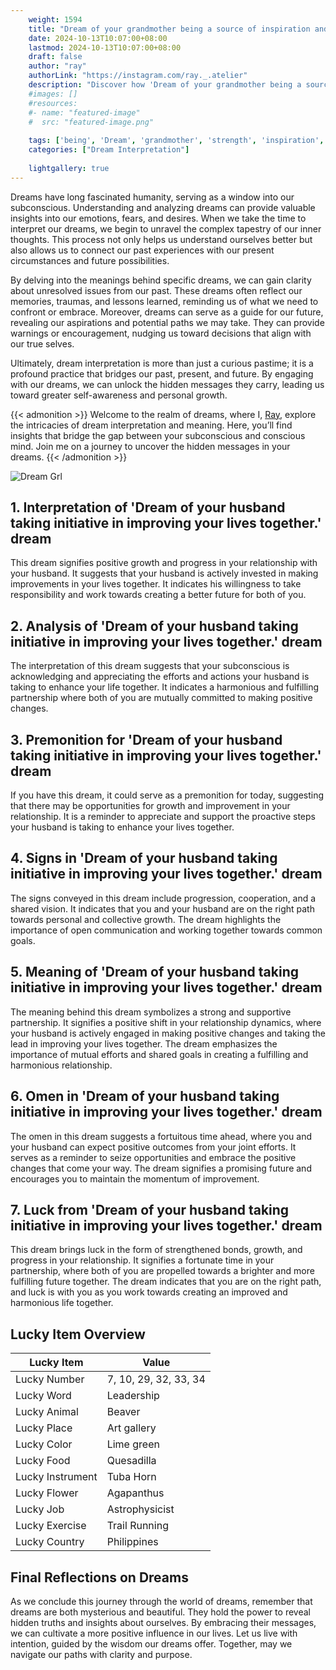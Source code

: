 ```yaml
---
    weight: 1594
    title: "Dream of your grandmother being a source of inspiration and strength."  # Assuming 'title' column exists
    date: 2024-10-13T10:07:00+08:00
    lastmod: 2024-10-13T10:07:00+08:00
    draft: false
    author: "ray"
    authorLink: "https://instagram.com/ray._.atelier"
    description: "Discover how 'Dream of your grandmother being a source of inspiration and strength.' can interpret your future and uncover its significant meanings in your life."
    #images: []
    #resources:
    #- name: "featured-image"
    #  src: "featured-image.png"
    
    tags: ['being', 'Dream', 'grandmother', 'strength', 'inspiration', 'source']
    categories: ["Dream Interpretation"]
    
    lightgallery: true
---
```

    
Dreams have long fascinated humanity, serving as a window into our subconscious. Understanding and analyzing dreams can provide valuable insights into our emotions, fears, and desires. When we take the time to interpret our dreams, we begin to unravel the complex tapestry of our inner thoughts. This process not only helps us understand ourselves better but also allows us to connect our past experiences with our present circumstances and future possibilities.

By delving into the meanings behind specific dreams, we can gain clarity about unresolved issues from our past. These dreams often reflect our memories, traumas, and lessons learned, reminding us of what we need to confront or embrace. Moreover, dreams can serve as a guide for our future, revealing our aspirations and potential paths we may take. They can provide warnings or encouragement, nudging us toward decisions that align with our true selves.

Ultimately, dream interpretation is more than just a curious pastime; it is a profound practice that bridges our past, present, and future. By engaging with our dreams, we can unlock the hidden messages they carry, leading us toward greater self-awareness and personal growth.

{{< admonition >}}
Welcome to the realm of dreams, where I, [Ray](https://instagram.com/ray._.atelier), explore the intricacies of dream interpretation and meaning. Here, you’ll find insights that bridge the gap between your subconscious and conscious mind. Join me on a journey to uncover the hidden messages in your dreams.
{{< /admonition >}}

![Dream Grl](https://cdn.pixabay.com/photo/2017/11/02/03/35/gothic-2910057_1280.jpg "Dream Grl")

## 1. Interpretation of 'Dream of your husband taking initiative in improving your lives together.' dream
 This dream signifies positive growth and progress in your relationship with your husband. It suggests that your husband is actively invested in making improvements in your lives together. It indicates his willingness to take responsibility and work towards creating a better future for both of you.

## 2. Analysis of 'Dream of your husband taking initiative in improving your lives together.' dream
 The interpretation of this dream suggests that your subconscious is acknowledging and appreciating the efforts and actions your husband is taking to enhance your life together. It indicates a harmonious and fulfilling partnership where both of you are mutually committed to making positive changes.

## 3. Premonition for 'Dream of your husband taking initiative in improving your lives together.' dream
 If you have this dream, it could serve as a premonition for today, suggesting that there may be opportunities for growth and improvement in your relationship. It is a reminder to appreciate and support the proactive steps your husband is taking to enhance your lives together.

## 4. Signs in 'Dream of your husband taking initiative in improving your lives together.' dream
 The signs conveyed in this dream include progression, cooperation, and a shared vision. It indicates that you and your husband are on the right path towards personal and collective growth. The dream highlights the importance of open communication and working together towards common goals.

## 5. Meaning of 'Dream of your husband taking initiative in improving your lives together.' dream
 The meaning behind this dream symbolizes a strong and supportive partnership. It signifies a positive shift in your relationship dynamics, where your husband is actively engaged in making positive changes and taking the lead in improving your lives together. The dream emphasizes the importance of mutual efforts and shared goals in creating a fulfilling and harmonious relationship.

## 6. Omen in 'Dream of your husband taking initiative in improving your lives together.' dream
 The omen in this dream suggests a fortuitous time ahead, where you and your husband can expect positive outcomes from your joint efforts. It serves as a reminder to seize opportunities and embrace the positive changes that come your way. The dream signifies a promising future and encourages you to maintain the momentum of improvement.

## 7. Luck from 'Dream of your husband taking initiative in improving your lives together.' dream
 This dream brings luck in the form of strengthened bonds, growth, and progress in your relationship. It signifies a fortunate time in your partnership, where both of you are propelled towards a brighter and more fulfilling future together. The dream indicates that you are on the right path, and luck is with you as you work towards creating an improved and harmonious life together.

## Lucky Item Overview
| Lucky Item          | Value              |
|---------------|--------------------|
| Lucky Number        | 7, 10, 29, 32, 33, 34  |
| Lucky Word          | Leadership |
| Lucky Animal        | Beaver |
| Lucky Place         | Art gallery     |
| Lucky Color         | Lime green     |
| Lucky Food          | Quesadilla      |
| Lucky Instrument    | Tuba Horn |
| Lucky Flower        | Agapanthus    |
| Lucky Job           | Astrophysicist       |
| Lucky Exercise      | Trail Running  |
| Lucky Country       | Philippines    |


##  Final Reflections on Dreams

As we conclude this journey through the world of dreams, remember that dreams are both mysterious and beautiful. They hold the power to reveal hidden truths and insights about ourselves. By embracing their messages, we can cultivate a more positive influence in our lives. Let us live with intention, guided by the wisdom our dreams offer. Together, may we navigate our paths with clarity and purpose.

